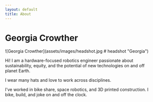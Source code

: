 ```yaml
---
layout: default
title: About
---
```

# Georgia Crowther

![Georgia Crowther](assets/images/headshot.jpg # headshot "Georgia")

Hi! I am a hardware-focused robotics engineer passionate about sustainability, equity, and the potential of new technologies on and off planet Earth. 

I wear many hats and love to work across disciplines.

I've worked in bike share, space robotics, and 3D printed construction. I bike, build, and joke on and off the clock.